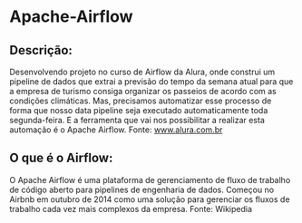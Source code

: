 # Apache-Airflow


## Descrição:

Desenvolvendo projeto no curso de Airflow da Alura, onde construi um pipeline de dados que extrai a previsão do tempo da semana atual para que a empresa de turismo consiga organizar os passeios de acordo com as condições climáticas.
Mas, precisamos automatizar esse processo de forma que nosso data pipeline seja executado automaticamente toda segunda-feira. E a ferramenta que vai nos possibilitar a realizar esta automação é o Apache Airflow. 
Fonte: www.alura.com.br

## O que é o Airflow:

O Apache Airflow é uma plataforma de gerenciamento de fluxo de trabalho de código aberto para pipelines de engenharia de dados. Começou no Airbnb em outubro de 2014 como uma solução para gerenciar os fluxos de trabalho cada vez mais complexos da empresa. 
Fonte: Wikipedia 
